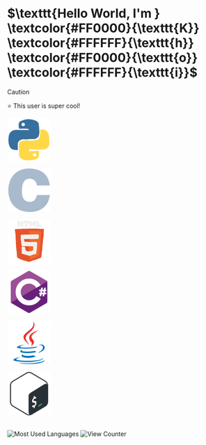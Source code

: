 <h1>
  $\texttt{Hello World, I'm }
   \textcolor{#FF0000}{\texttt{K}}
   \textcolor{#FFFFFF}{\texttt{h}}
   \textcolor{#FF0000}{\texttt{o}}
   \textcolor{#FFFFFF}{\texttt{i}}$
</h1>

> [!CAUTION]
> ⭐ This user is super cool!

<div>
  <!-- Python -->
  <img src="https://raw.githubusercontent.com/Rokawoo/Rokawoo/main/Logos/PYTHON.gif" 
       alt="Python" title="Python" width="100" />

  <!-- C -->
  <img src="https://raw.githubusercontent.com/devicons/devicon/master/icons/c/c-original.svg" 
       alt="C" title="C" width="100" />

  <!-- HTML -->
  <img src="https://raw.githubusercontent.com/Rokawoo/Rokawoo/main/Logos/HTML5.gif" 
       alt="HTML5" title="HTML5" width="100" />

  <!-- C# -->
  <img src="https://raw.githubusercontent.com/devicons/devicon/master/icons/csharp/csharp-original.svg" 
       alt="C#" title="C#" width="100" />

  <!-- Java -->
  <img src="https://raw.githubusercontent.com/devicons/devicon/master/icons/java/java-original.svg" 
       alt="Java" title="Java" width="100" />

  <!-- Shell -->
  <img src="https://raw.githubusercontent.com/devicons/devicon/master/icons/bash/bash-original.svg" 
       alt="Shell" title="Shell" width="100" />
</div>


<br>

<img src="https://github-readme-stats.vercel.app/api/top-langs/?username=makhoi&layout=compact&theme=vision-friendly-dark&hide=jupyter%20notebook" alt="Most Used Languages" title="Lang Stats"/>
<img src="https://komarev.com/ghpvc/?username=makhoi&style=pastic&color=6568cc" alt="View Counter" draggable="false" />
